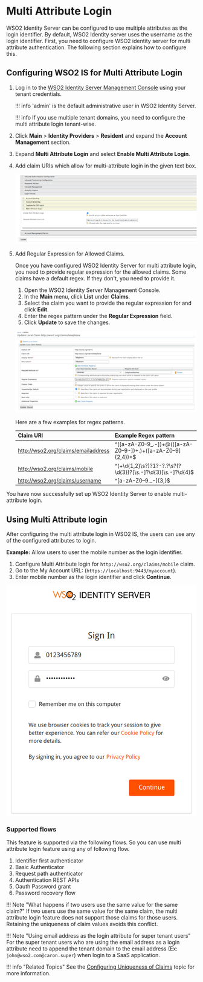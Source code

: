# Multi Attribute Login

WSO2 Identity Server can be configured to use multiple attributes as the login identifier. 
By default, WSO2 Identity server uses the username as the login identifier.  First, you need to
configure WSO2 identity server for multi attribute authentication. The following section explains
how to configure this.

## Configuring WSO2 IS for Multi Attribute Login

1.  Log in to the [WSO2 Identity Server Management Console](`https://<IS_HOST>:<PORT>/carbon`) using your 
    tenant credentials.

    !!! info
        'admin' is the default administrative user in WSO2 Identity Server.
   
    !!! info
        If you use multiple tenant domains, you need to configure the multi attribute login tenant-wise.

2.  Click **Main** > **Identity Providers** > **Resident** and expand the **Account Management** section.

3.  Expand **Multi Attribute Login** and select **Enable Multi Attribute Login**.

4.  Add claim URIs which allow for multi-attribute login in the given text box.


    ![adding-claims-for-multi-attribute-login](../assets/img/learn/multi-attribute-login/adding-claims-for-multi-attribute-login.png)

5. Add Regular Expression for Allowed Claims.

    Once you have configured WSO2 Identity Server for multi attribute login, you need to provide regular expression 
    for the allowed claims.
    Some claims have a default regex. If they don't, you need to provide it.

    1.  Open the WSO2 Identity Server Management Console. 
    2.  In the **Main** menu, click **List** under **Claims**.
    3.  Select the claim you want to provide the regular expression for and click **Edit**.
    4.  Enter the regex pattern under the **Regular Expression** field.
    5.  Click **Update** to save the changes.

    ![adding-regex-pattern-to-claims](../assets/img/learn/multi-attribute-login/adding-regex-pattern-to-claim.png)

    Here are a few examples for regex patterns.

    | Claim URI                           | Example Regex pattern    |
    |-------------------------------------|-----------------------------------------------------------------|
    | http://wso2.org/claims/emailaddress | ^([a-zA-Z0–9_\.\-])+\@(([a-zA-Z0–9\-])+\.)+([a-zA-Z0–9]{2,4})+$ |
    | http://wso2.org/claims/mobile       | ^(\+\d{1,2}\s?)?1?\-?\.?\s?\(?\d{3}\)?[\s.-]?\d{3}[\s.-]?\d{4}$ |
    | http://wso2.org/claims/username     | ^[a-zA-Z0–9._-]{3,}$                                            |

You have now successfully set up WSO2 Identity Server to enable multi-attribute login.


## Using Multi Attribute login
After configuring the multi attribute login in WSO2 IS, the users can use any of the configured attributes to login. 

**Example:** Allow users to user the mobile number as the login identifier.

1. Configure Multi Attribute login for `http://wso2.org/claims/mobile` claim.
2. Go to the My Account URL: (`https://localhost:9443/myaccount`).
3. Enter mobile number as the login identifier and click **Continue**.

![adding-regex-pattern-to-claims](../assets/img/learn/multi-attribute-login/login-with-mobile-number.png)

### Supported flows
This feature is supported via the following flows. So you can use multi attribute login feature
using any of following flow.

1. Identifier first authenticator
2. Basic Authenticator
3. Request path authenticator
4. Authentication REST APIs
5. Oauth Password grant
6. Password recovery flow

!!! Note "What happens if two users use the same value for the same claim?"
    If two users use the same value for the same claim, the multi attribute login feature
    does not support those claims for those users. Retaining the uniqueness of claim values avoids this conflict.

!!! Note "Using email address as the login attribute for super tenant users"
    For the super tenant users who are using the email address as a login attribute need to append the tenant domain 
    to the email address (Ex: `john@wso2.com@caron.super`) when login to a SaaS application.

!!! info "Related Topics"
    See the [Configuring Uniqueness of Claims](../../learn/configuring-uniqueness-of-claims) topic for more information.

